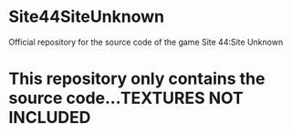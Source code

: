 # Site44SiteUnknown
 Official repository for the source code of the game Site 44:Site Unknown
# This repository only contains the source code...**TEXTURES NOT INCLUDED**